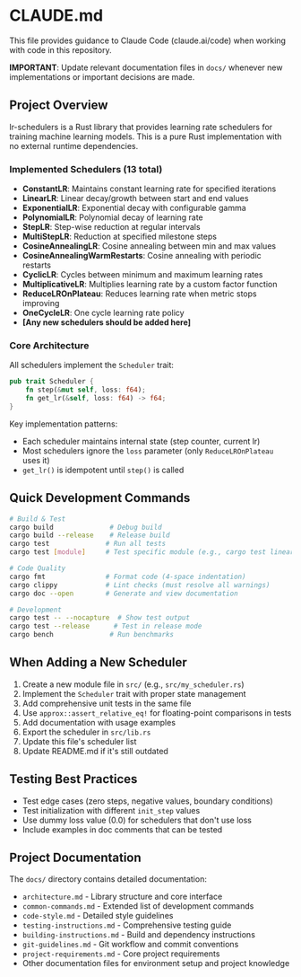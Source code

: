 # CLAUDE.md

This file provides guidance to Claude Code (claude.ai/code) when working with code in this repository.

**IMPORTANT**: Update relevant documentation files in `docs/` whenever new implementations or important decisions are made.

## Project Overview

lr-schedulers is a Rust library that provides learning rate schedulers for training machine learning models. This is a pure Rust implementation with no external runtime dependencies.

### Implemented Schedulers (13 total)

- **ConstantLR**: Maintains constant learning rate for specified iterations
- **LinearLR**: Linear decay/growth between start and end values
- **ExponentialLR**: Exponential decay with configurable gamma
- **PolynomialLR**: Polynomial decay of learning rate
- **StepLR**: Step-wise reduction at regular intervals
- **MultiStepLR**: Reduction at specified milestone steps
- **CosineAnnealingLR**: Cosine annealing between min and max values
- **CosineAnnealingWarmRestarts**: Cosine annealing with periodic restarts
- **CyclicLR**: Cycles between minimum and maximum learning rates
- **MultiplicativeLR**: Multiplies learning rate by a custom factor function
- **ReduceLROnPlateau**: Reduces learning rate when metric stops improving
- **OneCycleLR**: One cycle learning rate policy
- **[Any new schedulers should be added here]**

### Core Architecture

All schedulers implement the `Scheduler` trait:

```rust
pub trait Scheduler {
    fn step(&mut self, loss: f64);
    fn get_lr(&self, loss: f64) -> f64;
}
```

Key implementation patterns:

- Each scheduler maintains internal state (step counter, current lr)
- Most schedulers ignore the `loss` parameter (only `ReduceLROnPlateau` uses it)
- `get_lr()` is idempotent until `step()` is called

## Quick Development Commands

```bash
# Build & Test
cargo build              # Debug build
cargo build --release    # Release build
cargo test              # Run all tests
cargo test [module]     # Test specific module (e.g., cargo test linear)

# Code Quality
cargo fmt               # Format code (4-space indentation)
cargo clippy            # Lint checks (must resolve all warnings)
cargo doc --open        # Generate and view documentation

# Development
cargo test -- --nocapture  # Show test output
cargo test --release      # Test in release mode
cargo bench              # Run benchmarks
```

## When Adding a New Scheduler

1. Create a new module file in `src/` (e.g., `src/my_scheduler.rs`)
2. Implement the `Scheduler` trait with proper state management
3. Add comprehensive unit tests in the same file
4. Use `approx::assert_relative_eq!` for floating-point comparisons in tests
5. Add documentation with usage examples
6. Export the scheduler in `src/lib.rs`
7. Update this file's scheduler list
8. Update README.md if it's still outdated

## Testing Best Practices

- Test edge cases (zero steps, negative values, boundary conditions)
- Test initialization with different `init_step` values
- Use dummy loss value (0.0) for schedulers that don't use loss
- Include examples in doc comments that can be tested

## Project Documentation

The `docs/` directory contains detailed documentation:

- `architecture.md` - Library structure and core interface
- `common-commands.md` - Extended list of development commands
- `code-style.md` - Detailed style guidelines
- `testing-instructions.md` - Comprehensive testing guide
- `building-instructions.md` - Build and dependency instructions
- `git-guidelines.md` - Git workflow and commit conventions
- `project-requirements.md` - Core project requirements
- Other documentation files for environment setup and project knowledge

